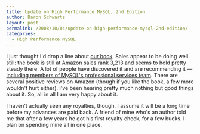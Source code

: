 ```yaml
---
title: Update on High Performance MySQL, 2nd Edition
author: Baron Schwartz
layout: post
permalink: /2008/10/04/update-on-high-performance-mysql-2nd-edition/
categories:
  - High Performance MySQL
---
```

I just thought I'd drop a line about [our book][1]. Sales appear to be doing well still: the book is still at Amazon sales rank 3,213 and seems to hold pretty steady there. A lot of people have discovered it and are recommending it &#8212; [including members of MySQL's professional services team][2]. There are several positive reviews on Amazon (though if you like the book, a few more wouldn't hurt either). I've been hearing pretty much nothing but good things about it. So, all in all I am very happy about it.

I haven't actually seen any royalties, though. I assume it will be a long time before my advances are paid back. A friend of mine who's an author told me that after a few years he got his first royalty check, for a few bucks. I plan on spending mine all in one place.

 [1]: http://www.amazon.com/dp/0596101716?tag=xaprb-20
 [2]: http://fallenpegasus.livejournal.com/758972.html
